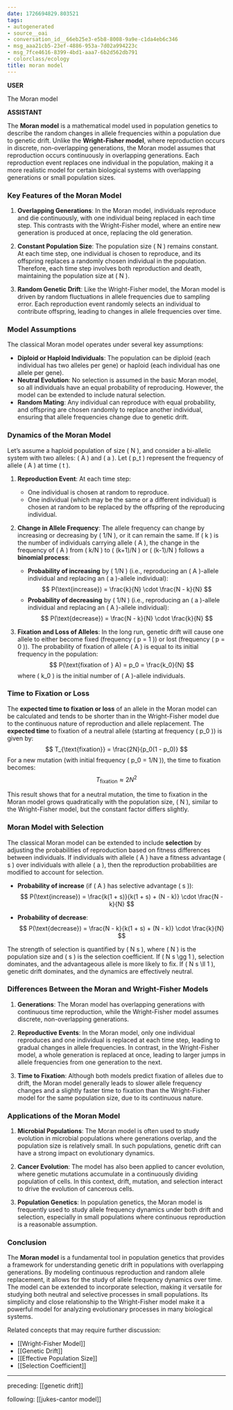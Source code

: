 ```yaml
---
date: 1726694829.803521
tags:
- autogenerated
- source__oai
- conversation_id__66eb25e3-e5b8-8008-9a9e-c1da4eb6c346
- msg_aaa21cb5-23ef-4886-953a-7d02a994223c
- msg_7fce4616-8399-4bd1-aaa7-6b2d562db791
- colorclass/ecology
title: moran model
---
```


**USER**

The Moran model


**ASSISTANT**

The **Moran model** is a mathematical model used in population genetics to describe the random changes in allele frequencies within a population due to genetic drift. Unlike the **Wright-Fisher model**, where reproduction occurs in discrete, non-overlapping generations, the Moran model assumes that reproduction occurs continuously in overlapping generations. Each reproduction event replaces one individual in the population, making it a more realistic model for certain biological systems with overlapping generations or small population sizes.

### Key Features of the Moran Model

1. **Overlapping Generations**: In the Moran model, individuals reproduce and die continuously, with one individual being replaced in each time step. This contrasts with the Wright-Fisher model, where an entire new generation is produced at once, replacing the old generation.

2. **Constant Population Size**: The population size \( N \) remains constant. At each time step, one individual is chosen to reproduce, and its offspring replaces a randomly chosen individual in the population. Therefore, each time step involves both reproduction and death, maintaining the population size at \( N \).

3. **Random Genetic Drift**: Like the Wright-Fisher model, the Moran model is driven by random fluctuations in allele frequencies due to sampling error. Each reproduction event randomly selects an individual to contribute offspring, leading to changes in allele frequencies over time.

### Model Assumptions

The classical Moran model operates under several key assumptions:
- **Diploid or Haploid Individuals**: The population can be diploid (each individual has two alleles per gene) or haploid (each individual has one allele per gene).
- **Neutral Evolution**: No selection is assumed in the basic Moran model, so all individuals have an equal probability of reproducing. However, the model can be extended to include natural selection.
- **Random Mating**: Any individual can reproduce with equal probability, and offspring are chosen randomly to replace another individual, ensuring that allele frequencies change due to genetic drift.

### Dynamics of the Moran Model

Let’s assume a haploid population of size \( N \), and consider a bi-allelic system with two alleles: \( A \) and \( a \). Let \( p_t \) represent the frequency of allele \( A \) at time \( t \).

1. **Reproduction Event**: At each time step:
   - One individual is chosen at random to reproduce.
   - One individual (which may be the same or a different individual) is chosen at random to be replaced by the offspring of the reproducing individual.

2. **Change in Allele Frequency**: The allele frequency can change by increasing or decreasing by \( 1/N \), or it can remain the same. If \( k \) is the number of individuals carrying allele \( A \), the change in the frequency of \( A \) from \( k/N \) to \( (k+1)/N \) or \( (k-1)/N \) follows a **binomial process**:
   - **Probability of increasing** by \( 1/N \) (i.e., reproducing an \( A \)-allele individual and replacing an \( a \)-allele individual):
   $$
   P(\text{increase}) = \frac{k}{N} \cdot \frac{N - k}{N}
   $$
   - **Probability of decreasing** by \( 1/N \) (i.e., reproducing an \( a \)-allele individual and replacing an \( A \)-allele individual):
   $$
   P(\text{decrease}) = \frac{N - k}{N} \cdot \frac{k}{N}
   $$

3. **Fixation and Loss of Alleles**: In the long run, genetic drift will cause one allele to either become fixed (frequency \( p = 1 \)) or lost (frequency \( p = 0 \)). The probability of fixation of allele \( A \) is equal to its initial frequency in the population:
   $$
   P(\text{fixation of } A) = p_0 = \frac{k_0}{N}
   $$
   where \( k_0 \) is the initial number of \( A \)-allele individuals.

### Time to Fixation or Loss

The **expected time to fixation or loss** of an allele in the Moran model can be calculated and tends to be shorter than in the Wright-Fisher model due to the continuous nature of reproduction and allele replacement. The **expected time** to fixation of a neutral allele (starting at frequency \( p_0 \)) is given by:
$$
T_{\text{fixation}} = \frac{2N}{p_0(1 - p_0)}
$$
For a new mutation (with initial frequency \( p_0 = 1/N \)), the time to fixation becomes:
$$
T_{\text{fixation}} \approx 2N^2
$$

This result shows that for a neutral mutation, the time to fixation in the Moran model grows quadratically with the population size, \( N \), similar to the Wright-Fisher model, but the constant factor differs slightly.

### Moran Model with Selection

The classical Moran model can be extended to include **selection** by adjusting the probabilities of reproduction based on fitness differences between individuals. If individuals with allele \( A \) have a fitness advantage \( s \) over individuals with allele \( a \), then the reproduction probabilities are modified to account for selection.

- **Probability of increase** (if \( A \) has selective advantage \( s \)):
  $$
  P(\text{increase}) = \frac{k(1 + s)}{k(1 + s) + (N - k)} \cdot \frac{N - k}{N}
  $$

- **Probability of decrease**:
  $$
  P(\text{decrease}) = \frac{N - k}{k(1 + s) + (N - k)} \cdot \frac{k}{N}
  $$

The strength of selection is quantified by \( N s \), where \( N \) is the population size and \( s \) is the selection coefficient. If \( N s \gg 1 \), selection dominates, and the advantageous allele is more likely to fix. If \( N s \ll 1 \), genetic drift dominates, and the dynamics are effectively neutral.

### Differences Between the Moran and Wright-Fisher Models

1. **Generations**: The Moran model has overlapping generations with continuous time reproduction, while the Wright-Fisher model assumes discrete, non-overlapping generations.

2. **Reproductive Events**: In the Moran model, only one individual reproduces and one individual is replaced at each time step, leading to gradual changes in allele frequencies. In contrast, in the Wright-Fisher model, a whole generation is replaced at once, leading to larger jumps in allele frequencies from one generation to the next.

3. **Time to Fixation**: Although both models predict fixation of alleles due to drift, the Moran model generally leads to slower allele frequency changes and a slightly faster time to fixation than the Wright-Fisher model for the same population size, due to its continuous nature.

### Applications of the Moran Model

1. **Microbial Populations**: The Moran model is often used to study evolution in microbial populations where generations overlap, and the population size is relatively small. In such populations, genetic drift can have a strong impact on evolutionary dynamics.

2. **Cancer Evolution**: The model has also been applied to cancer evolution, where genetic mutations accumulate in a continuously dividing population of cells. In this context, drift, mutation, and selection interact to drive the evolution of cancerous cells.

3. **Population Genetics**: In population genetics, the Moran model is frequently used to study allele frequency dynamics under both drift and selection, especially in small populations where continuous reproduction is a reasonable assumption.

### Conclusion

The **Moran model** is a fundamental tool in population genetics that provides a framework for understanding genetic drift in populations with overlapping generations. By modeling continuous reproduction and random allele replacement, it allows for the study of allele frequency dynamics over time. The model can be extended to incorporate selection, making it versatile for studying both neutral and selective processes in small populations. Its simplicity and close relationship to the Wright-Fisher model make it a powerful model for analyzing evolutionary processes in many biological systems.

Related concepts that may require further discussion:
- [[Wright-Fisher Model]]
- [[Genetic Drift]]
- [[Effective Population Size]]
- [[Selection Coefficient]]


---

preceding: [[genetic drift]]  


following: [[jukes-cantor model]]